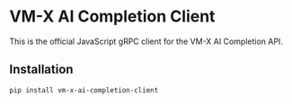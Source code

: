 # VM-X AI Completion Client

This is the official JavaScript gRPC client for the VM-X AI Completion API.

## Installation

```bash
pip install vm-x-ai-completion-client
```
